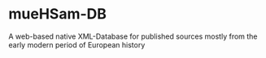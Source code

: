 # mueHSam-DB
A web-based native XML-Database for published sources mostly from the early modern period of European history
